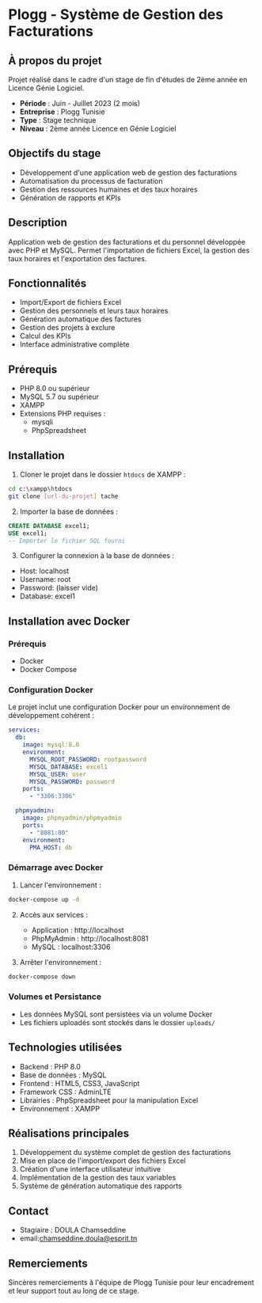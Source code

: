 # Plogg - Système de Gestion des Facturations

## À propos du projet
Projet réalisé dans le cadre d'un stage de fin d'études de 2ème année en Licence Génie Logiciel.
- **Période** : Juin - Juillet 2023 (2 mois)
- **Entreprise** : Plogg Tunisie
- **Type** : Stage technique
- **Niveau** : 2ème année Licence en Génie Logiciel

## Objectifs du stage
- Développement d'une application web de gestion des facturations
- Automatisation du processus de facturation
- Gestion des ressources humaines et des taux horaires
- Génération de rapports et KPIs

## Description
Application web de gestion des facturations et du personnel développée avec PHP et MySQL. Permet l'importation de fichiers Excel, la gestion des taux horaires et l'exportation des factures.

## Fonctionnalités
- Import/Export de fichiers Excel
- Gestion des personnels et leurs taux horaires
- Génération automatique des factures
- Gestion des projets à exclure
- Calcul des KPIs
- Interface administrative complète

## Prérequis
- PHP 8.0 ou supérieur
- MySQL 5.7 ou supérieur
- XAMPP
- Extensions PHP requises :
  - mysqli
  - PhpSpreadsheet

## Installation
1. Cloner le projet dans le dossier `htdocs` de XAMPP :
```bash
cd c:\xampp\htdocs
git clone [url-du-projet] tache
```

2. Importer la base de données :
```sql
CREATE DATABASE excel1;
USE excel1;
-- Importer le fichier SQL fourni
```

3. Configurer la connexion à la base de données :
- Host: localhost
- Username: root
- Password: (laisser vide)
- Database: excel1

## Installation avec Docker
### Prérequis
- Docker
- Docker Compose

### Configuration Docker
Le projet inclut une configuration Docker pour un environnement de développement cohérent :
```yaml
services:
  db:
    image: mysql:8.0
    environment:
      MYSQL_ROOT_PASSWORD: rootpassword
      MYSQL_DATABASE: excel1
      MYSQL_USER: user
      MYSQL_PASSWORD: password
    ports:
      - "3306:3306"

  phpmyadmin:
    image: phpmyadmin/phpmyadmin
    ports:
      - "8081:80"
    environment:
      PMA_HOST: db
```

### Démarrage avec Docker
1. Lancer l'environnement :
```bash
docker-compose up -d
```

2. Accès aux services :
   - Application : http://localhost
   - PhpMyAdmin : http://localhost:8081
   - MySQL : localhost:3306

3. Arrêter l'environnement :
```bash
docker-compose down
```

### Volumes et Persistance
- Les données MySQL sont persistées via un volume Docker
- Les fichiers uploadés sont stockés dans le dossier `uploads/`

## Technologies utilisées
- Backend : PHP 8.0
- Base de données : MySQL
- Frontend : HTML5, CSS3, JavaScript
- Framework CSS : AdminLTE
- Librairies : PhpSpreadsheet pour la manipulation Excel
- Environnement : XAMPP

## Réalisations principales
1. Développement du système complet de gestion des facturations
2. Mise en place de l'import/export des fichiers Excel
3. Création d'une interface utilisateur intuitive
4. Implémentation de la gestion des taux variables
5. Système de génération automatique des rapports

## Contact
- Stagiaire : DOULA Chamseddine
- email:chamseddine.doula@esprit.tn


## Remerciements
Sincères remerciements à l'équipe de Plogg Tunisie pour leur encadrement et leur support tout au long de ce stage.
